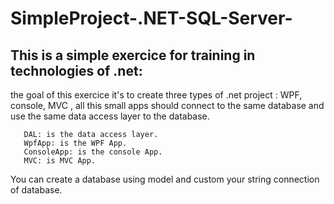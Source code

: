# SimpleProject-.NET-SQL-Server-


 ## This is a simple exercice for training in technologies of .net:
  the goal of this exercice it's to create three types of .net project : WPF, console, MVC , all this small apps should connect to the same database and use the
     same data access layer to the database.
       
       DAL: is the data access layer.
       WpfApp: is the WPF App.
       ConsoleApp: is the console App.
       MVC: is MVC App.
       
   You can create a database using model and custom your string connection of database.
